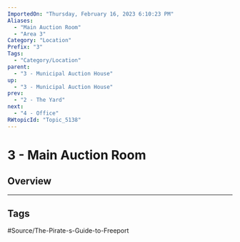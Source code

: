 ```yaml
---
ImportedOn: "Thursday, February 16, 2023 6:10:23 PM"
Aliases:
  - "Main Auction Room"
  - "Area 3"
Category: "Location"
Prefix: "3"
Tags:
  - "Category/Location"
parent:
  - "3 - Municipal Auction House"
up:
  - "3 - Municipal Auction House"
prev:
  - "2 - The Yard"
next:
  - "4 - Office"
RWtopicId: "Topic_5138"
---
```

# 3 - Main Auction Room
## Overview

---
## Tags
#Source/The-Pirate-s-Guide-to-Freeport


